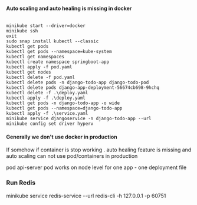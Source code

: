 
#### Auto scaling and auto healing is missing in docker

```

minikube start --driver=docker
minikube ssh
exit
sudo snap install kubectl --classic
kubectl get pods
kubectl get pods --namespace=kube-system
kubectl get namespaces
kubectl create namespace springboot-app
kubectl apply -f pod.yaml
kubectl get nodes
kubectl delete -f pod.yaml
kubectl delete pods -n django-todo-app django-todo-pod
kubectl delete pods django-app-deployment-56674cb698-9hchq
kubectl delete -f .\deploy.yaml
kubectl apply -f .\deploy.yaml
kubectl get pods -n django-todo-app -o wide
kubectl get pods --namespace=django-todo-app
kubectl apply -f .\service.yaml
minikube service djangoservice -n django-todo-app --url 
minikube config set driver hyperv

```
#### Generally we don't use docker in production

If somehow if container is stop working . auto healing feature is missing and auto scaling
can not use pod/containers in production

pod
api-server
pod works on node level
for one app - one deployment file



### Run Redis



minikube service redis-service --url
redis-cli -h 127.0.0.1 -p 60751



